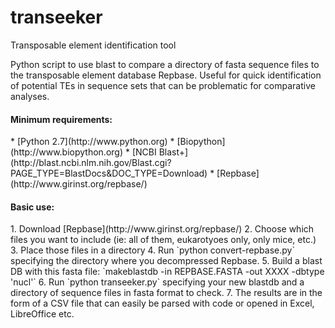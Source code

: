 transeeker
==========

Transposable element identification tool

Python script to use blast to compare a directory of fasta sequence files to the transposable element database Repbase.
Useful for quick identification of potential TEs in sequence sets that can be problematic for comparative analyses. 

<h4>Minimum requirements:</h4>
* [Python 2.7](http://www.python.org)
* [Biopython](http://www.biopython.org)
* [NCBI Blast+](http://blast.ncbi.nlm.nih.gov/Blast.cgi?PAGE_TYPE=BlastDocs&DOC_TYPE=Download)
* [Repbase](http://www.girinst.org/repbase/)

<h4>Basic use:</h4>
1. Download [Repbase](http://www.girinst.org/repbase/)
2. Choose which files you want to include (ie: all of them, eukarotyoes only, only mice, etc.)
3. Place those files in a directory
4. Run `python convert-repbase.py` specifying the directory where you decompressed Repbase.
5. Build a blast DB with this fasta file: `makeblastdb -in REPBASE.FASTA -out XXXX -dbtype 'nucl'`
6. Run `python transeeker.py` specifying your new blastdb and a directory of sequence files in fasta format to check.
  7. The results are in the form of a CSV file that can easily be parsed with code or opened in Excel, LibreOffice etc.
